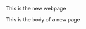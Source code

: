 This is the new webpage
<html>
<head>

</head>

<body>
This is the body of a new page
</body>

 </html>